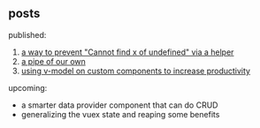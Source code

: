 ## posts

published:
1. [a way to prevent "Cannot find x of undefined" via a helper][1]
2. [a pipe of our own][2]
3. [using v-model on custom components to increase productivity][3]

upcoming:
- a smarter data provider component that can do CRUD
- generalizing the vuex state and reaping some benefits

[1]:https://github.com/chandru89new/dev-notes/blob/master/object-helper.md
[2]:https://github.com/chandru89new/dev-notes/blob/master/pipe.md
[3]:https://github.com/chandru89new/dev-notes/blob/master/vmodel.md